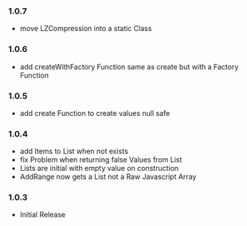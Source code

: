 ### 1.0.7

* move LZCompression into a static Class

### 1.0.6

* add createWithFactory Function same as create but with a Factory Function

### 1.0.5

* add create Function to create values null safe

### 1.0.4

* add Items to List when not exists
* fix Problem when returning false Values from List
* Lists are initial with empty value on construction
* AddRange now gets a List not a Raw Javascript Array

### 1.0.3

* Initial Release
